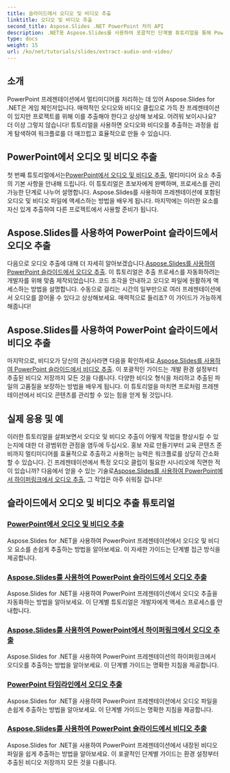 ```yaml
---
title: 슬라이드에서 오디오 및 비디오 추출
linktitle: 오디오 및 비디오 추출
second_title: Aspose.Slides .NET PowerPoint 처리 API
description: .NET용 Aspose.Slides를 사용하여 포괄적인 단계별 튜토리얼을 통해 PowerPoint 프레젠테이션에서 오디오 및 비디오를 손쉽게 추출해 보세요.
type: docs
weight: 15
url: /ko/net/tutorials/slides/extract-audio-and-video/
---
```

## 소개

PowerPoint 프레젠테이션에서 멀티미디어를 처리하는 데 있어 Aspose.Slides for .NET은 게임 체인저입니다. 매력적인 오디오와 비디오 클립으로 가득 찬 프레젠테이션이 있지만 프로젝트를 위해 이를 추출해야 한다고 상상해 보세요. 어려워 보이시나요? 더 이상 그렇지 않습니다! 튜토리얼을 사용하면 오디오와 비디오를 추출하는 과정을 쉽게 탐색하여 워크플로를 더 매끄럽고 효율적으로 만들 수 있습니다.

## PowerPoint에서 오디오 및 비디오 추출

 첫 번째 튜토리얼에서는[PowerPoint에서 오디오 및 비디오 추출](./extracting-audio-and-video/), 멀티미디어 요소 추출의 기본 사항을 안내해 드립니다. 이 튜토리얼은 초보자에게 완벽하며, 프로세스를 관리 가능한 단계로 나누어 설명합니다. Aspose.Slides를 사용하여 프레젠테이션에 포함된 오디오 및 비디오 파일에 액세스하는 방법을 배우게 됩니다. 마지막에는 이러한 요소를 자신 있게 추출하여 다른 프로젝트에서 사용할 준비가 됩니다.

## Aspose.Slides를 사용하여 PowerPoint 슬라이드에서 오디오 추출

 다음으로 오디오 추출에 대해 더 자세히 알아보겠습니다.[Aspose.Slides를 사용하여 PowerPoint 슬라이드에서 오디오 추출](./extract-audio-from-powerpoint/). 이 튜토리얼은 추출 프로세스를 자동화하려는 개발자를 위해 맞춤 제작되었습니다. 코드 조각을 안내하고 오디오 파일에 원활하게 액세스하는 방법을 설명합니다. 수동으로 걸리는 시간의 일부만으로 여러 프레젠테이션에서 오디오를 끌어올 수 있다고 상상해보세요. 매력적으로 들리죠? 이 가이드가 가능하게 해줍니다!

## Aspose.Slides를 사용하여 PowerPoint 슬라이드에서 비디오 추출

 마지막으로, 비디오가 당신의 관심사라면 다음을 확인하세요.[Aspose.Slides를 사용하여 PowerPoint 슬라이드에서 비디오 추출](./extract-videos-from-powerpoint-slides/). 이 포괄적인 가이드는 개발 환경 설정부터 추출된 비디오 저장까지 모든 것을 다룹니다. 다양한 비디오 형식을 처리하고 추출된 파일의 고품질을 보장하는 방법을 배우게 됩니다. 이 튜토리얼을 마치면 프로처럼 프레젠테이션에서 비디오 콘텐츠를 관리할 수 있는 힘을 얻게 될 것입니다.

## 실제 응용 및 예

이러한 튜토리얼을 살펴보면서 오디오 및 비디오 추출이 어떻게 작업을 향상시킬 수 있는지에 대한 더 광범위한 관점을 염두에 두십시오. 홍보 자료 만들기부터 교육 콘텐츠 준비까지 멀티미디어를 효율적으로 추출하고 사용하는 능력은 워크플로를 상당히 간소화할 수 있습니다. 긴 프레젠테이션에서 특정 오디오 클립이 필요한 시나리오에 직면한 적이 있습니까? 다음에서 얻을 수 있는 기술로[Aspose.Slides를 사용하여 PowerPoint에서 하이퍼링크에서 오디오 추출](./extract-audio-from-hyperlinks/), 그 작업은 아주 쉬워질 겁니다!

## 슬라이드에서 오디오 및 비디오 추출 튜토리얼
### [PowerPoint에서 오디오 및 비디오 추출](./extracting-audio-and-video/)
Aspose.Slides for .NET을 사용하여 PowerPoint 프레젠테이션에서 오디오 및 비디오 요소를 손쉽게 추출하는 방법을 알아보세요. 이 자세한 가이드는 단계별 접근 방식을 제공합니다.
### [Aspose.Slides를 사용하여 PowerPoint 슬라이드에서 오디오 추출](./extract-audio-from-powerpoint/)
Aspose.Slides for .NET을 사용하여 PowerPoint 프레젠테이션에서 오디오 추출을 자동화하는 방법을 알아보세요. 이 단계별 튜토리얼은 개발자에게 액세스 프로세스를 안내합니다.
### [Aspose.Slides를 사용하여 PowerPoint에서 하이퍼링크에서 오디오 추출](./extract-audio-from-hyperlinks/)
Aspose.Slides for .NET을 사용하여 PowerPoint 프레젠테이션의 하이퍼링크에서 오디오를 추출하는 방법을 알아보세요. 이 단계별 가이드는 명확한 지침을 제공합니다.
### [PowerPoint 타임라인에서 오디오 추출](./extracting-audio-from-timeline/)
Aspose.Slides for .NET을 사용하여 PowerPoint 프레젠테이션에서 오디오 파일을 손쉽게 추출하는 방법을 알아보세요. 이 단계별 가이드는 명확한 지침을 제공합니다.
### [Aspose.Slides를 사용하여 PowerPoint 슬라이드에서 비디오 추출](./extract-videos-from-powerpoint-slides/)
Aspose.Slides for .NET을 사용하여 PowerPoint 프레젠테이션에서 내장된 비디오 파일을 쉽게 추출하는 방법을 알아보세요. 이 포괄적인 단계별 가이드는 환경 설정부터 추출된 비디오 저장까지 모든 것을 다룹니다.